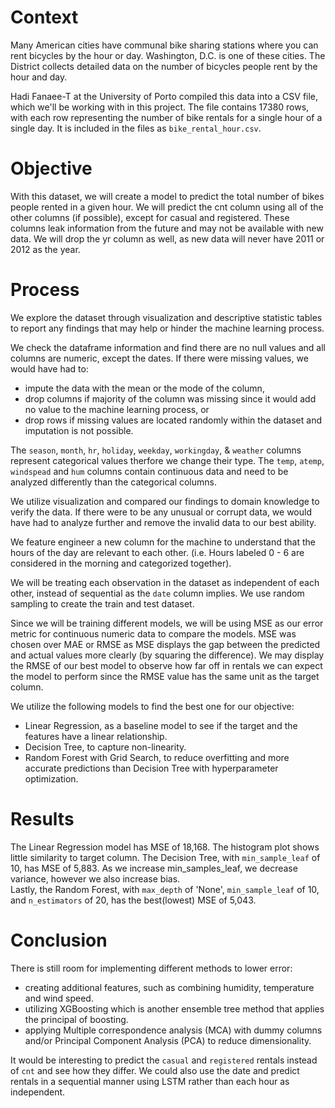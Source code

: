 # Context

Many American cities have communal bike sharing stations where you can rent bicycles by the hour or day. Washington, D.C. is one of these cities. The District collects detailed data on the number of bicycles people rent by the hour and day.

Hadi Fanaee-T at the University of Porto compiled this data into a CSV file, which we'll be working with in this project. The file contains 17380 rows, with each row representing the number of bike rentals for a single hour of a single day. It is included in the files as `bike_rental_hour.csv`.

# Objective

With this dataset, we will create a model to predict the total number of bikes people rented in a given hour. We will predict the cnt column using all of the other columns (if possible), except for casual and registered. These columns leak information from the future and may not be available with new data. We will drop the yr column as well, as new data will never have 2011 or 2012 as the year.

# Process

We explore the dataset through visualization and descriptive statistic tables to report any findings that may help or hinder the machine learning process.

We check the dataframe information and find there are no null values and all columns are numeric, except the dates. If there were missing values, we would have had to:

- impute the data with the mean or the mode of the column,
- drop columns if majority of the column was missing since it would add no value to the machine learning process, or
- drop rows if missing values are located randomly within the dataset and imputation is not possible.

The `season`, `month`, `hr`, `holiday`, `weekday`, `workingday`, & `weather` columns represent categorical values therfore we change their type. The `temp`, `atemp`, `windspead` and `hum` columns contain continuous data and need to be analyzed differently than the categorical columns.

We utilize visualization and compared our findings to domain knowledge to verify the data. If there were to be any unusual or corrupt data, we would have had to analyze further and remove the invalid data to our best ability.

We feature engineer a new column for the machine to understand that the hours of the day are relevant to each other. (i.e. Hours labeled 0 - 6 are considered in the morning and categorized together).

We will be treating each observation in the dataset as independent of each other, instead of sequential as the `date` column implies. We use random sampling to create the train and test dataset.

Since we will be training different models, we will be using MSE as our error metric for continuous numeric data to compare the models. MSE was chosen over MAE or RMSE as MSE displays the gap between the predicted and actual values more clearly (by squaring the difference). We may display the RMSE of our best model to observe how far off in rentals we can expect the model to perform since the RMSE value has the same unit as the target column.

We utilize the following models to find the best one for our objective:

- Linear Regression, as a baseline model to see if the target and the features have a linear relationship.
- Decision Tree, to capture non-linearity.
- Random Forest with Grid Search, to reduce overfitting and more accurate predictions than Decision Tree with hyperparameter optimization.

# Results

The Linear Regression model has MSE of 18,168. The histogram plot shows little similarity to target column.
The Decision Tree, with `min_sample_leaf` of 10, has MSE of 5,883. As we increase min_samples_leaf, we decrease variance, however we also increase bias.  
Lastly, the Random Forest, with `max_depth` of 'None', `min_sample_leaf` of 10, and `n_estimators` of 20, has the best(lowest) MSE of 5,043.  

# Conclusion

There is still room for implementing different methods to lower error:

- creating additional features, such as combining humidity, temperature and wind speed.
- utilizing XGBoosting which is another ensemble tree method that applies the principal of boosting.
- applying Multiple correspondence analysis (MCA) with dummy columns and/or Principal Component Analysis (PCA) to reduce dimensionality.

It would be interesting to predict the `casual` and `registered` rentals instead of `cnt` and see how they differ. We could also use the date and predict rentals in a sequential manner using LSTM rather than each hour as independent.
